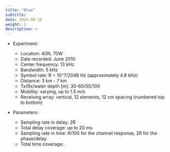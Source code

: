 ```yaml
---
title: "Blue"
subtitle: 
date: 2024-08-18
weight: 1
description: >
---
```


* Experiment:
  * Location: 40N, 70W
  * Date recorded: June 2010
  * Center frequency: 13 kHz
  * Bandwidth: 5 kHz
  * Symbol rate: R = 10^7/2048 Hz (approximately 4.8 kHz)
  * Distance: 3 km - 7 km
  * Tx/Rx/water depth [m]: 30-60/50/100
  * Mobility: varying, up to 1.5 m/s
  * Receiving array: vertical, 12 elements, 12 cm spacing (numbered top to bottom)
 

* Parameters:
  * Sampling rate in delay: 2R
  * Total delay coverage: up to 20 ms
  * Sampling rate in time: R/100 for the channel response, 2R for the phase/delay
  * Total time coverage: .

  <!-- * Maximum frequency of a baseband signal passing through the channel: not to exceed 4.89 kHz. --> 
